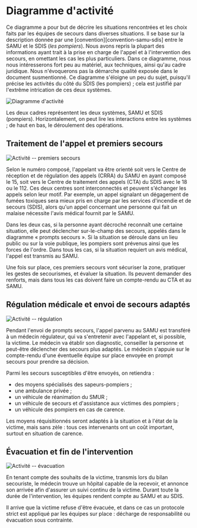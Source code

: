 Diagramme d'activité
====================

Ce diagramme a pour but de décrire les situations rencontrées et les
choix faits par les équipes de secours dans diverses situations. Il se
base sur la description donnée par une
[convention][convention-samu-sdis] entre le SAMU et le SDIS (*les
pompiers*). Nous avons repris la plupart des informations ayant trait
à la prise en charge de l'appel et à l'intervention des secours, en
omettant les cas les plus particuliers. Dans ce diagramme, nous nous
intéresserons fort peu au matériel, aux techniques, ainsi qu'au cadre
juridique. Nous n'évoquerons pas la démarche qualité exposée dans le
document susmentionné. Ce diagramme s'éloigne un peu du sujet,
puisqu'il précise les activités du côté du SDIS (les pompiers) ; cela
est justifié par l'extrême intrication de ces deux systèmes.

![Diagramme d'activité](../export/activity.svg)

Les deux cadres représentent les deux systèmes, SAMU et SDIS
(pompiers). Horizontalement, on peut lire les interactions entre les
systèmes ; de haut en bas, le déroulement des opérations.




Traitement de l'appel et premiers secours
-----------------------------------------

![Activité -- premiers secours](../export/activity-1.svg)

Selon le numéro composé, l'appelant va être orienté soit vers le
Centre de réception et de régulation des appels (CRRA) du SAMU en
ayant composé le 15, soit vers le Centre de traitement des appels
(CTA) du SDIS avec le 18 ou le 112. Ces deux centres sont
interconnectés et peuvent s'échanger les appels selon leur motif. Par
exemple, un appel signalant un dégagement de fumées toxiques sera
mieux pris en charge par les services d'incendie et de secours (SDIS),
alors qu'un appel concernant une personne qui fait un malaise
nécessite l'avis médical fournit par le SAMU.

Dans les deux cas, si la personne ayant décroché reconnaît une
certaine situation, elle peut déclencher sur-le-champ des secours,
appelés dans le diagramme « prompts secours ». Si la situation se
déroule dans un lieu public ou sur la voie publique, les pompiers sont
prévenus ainsi que les forces de l'ordre. Dans tous les cas, si la
situation requiert un avis médical, l'appel est transmis au SAMU.

Une fois sur place, ces premiers secours vont sécuriser la zone,
pratiquer les gestes de secourismes, et évaluer la situation. Ils
peuvent demander des renforts, mais dans tous les cas doivent faire un
compte-rendu au CTA et au SAMU.



Régulation médicale et envoi de secours adaptés
-----------------------------------------------

![Activité -- régulation](../export/activity-2.svg)

Pendant l'envoi de prompts secours, l'appel parvenu au SAMU est
transféré à un médecin régulateur, qui va s'entretenir avec
l'appelant et, si possible, la victime. Le médecin va établir son
diagnostic, conseiller la personne et peut-être déclencher des secours
plus adaptés. Le médecin s'appuie sur le compte-rendu d'une éventuelle
équipe sur place envoyée en prompt secours pour prendre sa décision.

Parmi les secours susceptibles d'être envoyés, on retiendra :

- des moyens spécialisés des sapeurs-pompiers ;
- une ambulance privée ;
- un véhicule de réanimation du SMUR ;
- un véhicule de secours et d'assistance aux victimes des pompiers ;
- un véhicule des pompiers en cas de carence.

Les moyens réquisitionnés seront adaptés à la situation et à l'état de
la victime, mais sans zèle : tous ces intervenants ont un coût
important, surtout en situation de carence.



Évacuation et fin de l'intervention
-----------------------------------

![Activité -- évacuation](../export/activity-3.svg)

En tenant compte des souhaits de la victime, transmis lors du bilan
secouriste, le médecin trouve un hôpital capable de la recevoir, et
annonce son arrivée afin d'assurer un suivi continu de la victime.
Durant toute la durée de l'intervention, les équipes rendent compte au
SAMU et au SDIS.

Il arrive que la victime refuse d'être évacuée, et dans ce cas un
protocole strict est appliqué par les équipes sur place : décharge de
responsabilité ou évacuation sous contrainte.
